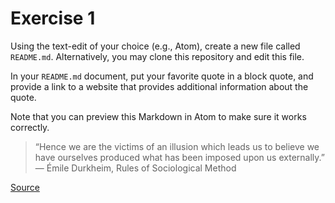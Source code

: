 # Exercise 1
Using the text-edit of your choice (e.g., Atom), create a new file called `README.md`. Alternatively, you may clone this repository and edit this file.

In your `README.md` document, put your favorite quote in a block quote, and provide a link to a website that provides additional information about the quote.

Note that you can preview this Markdown in Atom to make sure it works correctly.

> “Hence we are the victims of an illusion which leads us to believe we have ourselves produced what has been imposed upon us externally.”
― Émile Durkheim, Rules of Sociological Method

[Source](https://www.goodreads.com/author/quotes/32676._mile_Durkheim)
